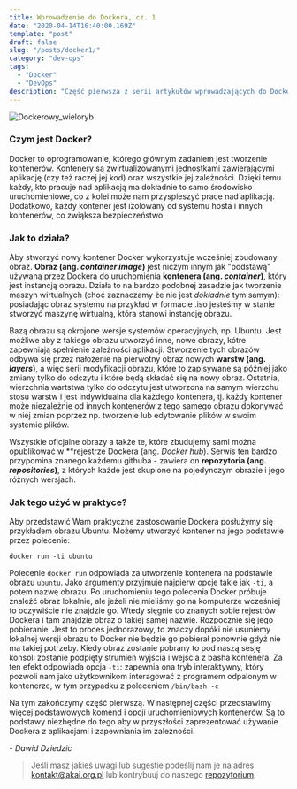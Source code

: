 ```yaml
---
title: Wprowadzenie do Dockera, cz. 1
date: "2020-04-14T16:40:00.169Z"
template: "post"
draft: false
slug: "/posts/docker1/"
category: "dev-ops"
tags:
  - "Docker"
  - "DevOps"
description: "Część pierwsza z serii artykułów wprowadzających do Dockera"
---
```


![Dockerowy_wieloryb](/media/docker.png)

### Czym jest Docker?

Docker to oprogramowanie, którego głównym zadaniem jest tworzenie kontenerów. Kontenery są zwirtualizowanymi jednostkami zawierającymi
aplikację (czy też raczej jej kod) oraz wszystkie jej zależności. Dzięki temu każdy, kto pracuje nad aplikacją ma dokładnie to samo środowisko uruchomieniowe, co z kolei może nam przyspieszyć prace nad aplikacją. Dodatkowo, każdy kontener jest izolowany od systemu hosta i innych kontenerów, co zwiąksza bezpieczeństwo.

### Jak to działa?

Aby stworzyć nowy kontener Docker wykorzystuje wcześniej zbudowany obraz. **Obraz (ang. *container image*)** jest niczym innym jak "podstawą"
używaną przez Dockera do uruchomienia **kontenera  (ang. *container*)**, który jest instancją obrazu. Działa to na bardzo podobnej zasadzie
jak tworzenie maszyn wirtualnych (choć zaznaczamy że nie jest *dokładnie* tym samym): posiadając obraz systemu na przykład
w formacie .iso jesteśmy w stanie stworzyć maszynę wirtualną, która stanowi instancję obrazu.

Bazą obrazu są okrojone wersje systemów operacyjnych, np. Ubuntu. Jest możliwe aby z takiego obrazu utworzyć inne, nowe
obrazy, kótre zapewniają spełnienie zależności aplikacji. Stworzenie tych obrazów odbywa się przez nałożenie 
na pierwotny obraz nowych **warstw  (ang. *layers*)**, a więc serii modyfikacji obrazu, które to zapisywane są później jako zmiany tylko 
do odczytu i które będą składać się na nowy obraz. Ostatnia, wierzchnia wartstwa tylko do odczytu jest utworzona na 
samym wierzchu stosu warstw i jest indywidualna dla każdego kontenera, tj. każdy kontener może niezależnie od innych kontenerów
z tego samego obrazu dokonywać w niej zmian poprzez np. tworzenie lub edytowanie plików w swoim systemie plików.

Wszystkie oficjalne obrazy a także te, które zbudujemy sami można opublikować w **rejestrze Dockera (ang. *Docker hub*). Serwis ten bardzo
przypomina znanego każdemu githuba - zawiera on **repozytoria (ang. *repositories*)**, z których każde jest skupione na pojedynczym obrazie i
jego różnych wersjach. 


### Jak tego użyć w praktyce?

Aby przedstawić Wam praktyczne zastosowanie Dockera posłużymy się przykładem obrazu Ubuntu. Możemy utworzyć kontener 
na jego podstawie przez polecenie: 
```
docker run -ti ubuntu
```
Polecenie `docker run` odpowiada za utworzenie kontenera na podstawie obrazu `ubuntu`. Jako argumenty przyjmuje najpierw 
opcje takie jak `-ti`, a potem nazwę obrazu. Po uruchomieniu tego polecenia Docker próbuje znaleźć obraz lokalnie, ale 
jeżeli nie mieliśmy go na komputerze wcześniej to oczywiście nie znajdzie go. Wtedy sięgnie do znanych sobie rejestrów
Dockera i tam znajdzie obraz o takiej samej nazwie. Rozpocznie się jego pobieranie. Jest to proces jednorazowy, to znaczy 
dopóki nie usuniemy lokalnej wersji obrazu to Docker nie będzie go pobierał ponownie gdyż nie ma takiej potrzeby. Kiedy 
obraz zostanie pobrany to pod naszą sesję konsoli zostanie podpięty strumień wyjścia i wejścia z basha kontenera. Za ten 
efekt odpowiada opcja `-ti`: zapewnia ona tryb interaktywny, który pozwoli nam jako użytkownikom interagować z programem 
odpalonym w kontenerze, w tym przypadku z poleceniem `/bin/bash -c`

Na tym zakończymy część pierwszą. W następnej części przedstawimy więcej podstawowych komend i opcji uruchomieniowych
kontenerów. Są to podstawy niezbędne do tego aby w przyszłości zaprezentować używanie Dockera z aplikacjami i zapewniania
im zależności.

*- Dawid Dziedzic*

> Jeśli masz jakieś uwagi lub sugestie podeślij nam je na adres [kontakt@akai.org.pl](mailto:kontakt@akai.org.pl) lub kontrybuuj do naszego [repozytorium](https://github.com/akai-org/blog).
